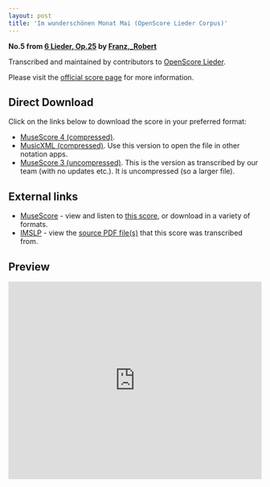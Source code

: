 ```yaml
---
layout: post
title: 'Im wunderschönen Monat Mai (OpenScore Lieder Corpus)'
---
```


__No.5 from [6 Lieder, Op.25](https://fourscoreandmore.org/openscore/lieder/Franz,_Robert/6_Lieder,_Op.25/) by [Franz,_Robert](https://fourscoreandmore.org/openscore/lieder/Franz,_Robert)__

Transcribed and maintained by contributors to [OpenScore Lieder].

Please visit the [official score page] for more information.

[official score page]: https://musescore.com/openscore-lieder-corpus/scores/6813842
[OpenScore Lieder]: https://musescore.com/openscore-lieder-corpus

## Direct Download

Click on the links below to download the score in your preferred format:
- [MuseScore 4 (compressed)](https://fourscoreandmore.org/openscore/lieder/Franz,_Robert/6_Lieder,_Op.25/5_Im_wundersch%C3%B6nen_Monat_Mai.mscz).
- [MusicXML (compressed)](https://fourscoreandmore.org/openscore/lieder/Franz,_Robert/6_Lieder,_Op.25/5_Im_wundersch%C3%B6nen_Monat_Mai.mxl). Use this version to open the file in other notation apps.
- [MuseScore 3 (uncompressed)](https://raw.githubusercontent.com/OpenScore/Lieder/refs/heads/main/scores/Franz,_Robert/6_Lieder,_Op.25/5_Im_wundersch%C3%B6nen_Monat_Mai/lc6813842.mscx). This is the version as transcribed by our team (with no updates etc.). It is uncompressed (so a larger file).

## External links

- [MuseScore] - view and listen to [this score][MuseScore], or download in a variety of formats.
- [IMSLP] - view the [source PDF file(s)][IMSLP] that this score was transcribed from.

[MuseScore]: https://musescore.com/score/6813842
[IMSLP]: https://imslp.org/wiki/Special:ReverseLookup/97777

## Preview

<iframe width="100%" height="394" src="https://musescore.com/openscore-lieder-corpus/scores/6813842/embed" frameborder="0" allowfullscreen allow="autoplay; fullscreen"></iframe>
